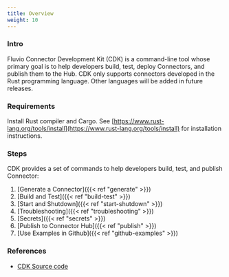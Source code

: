 ```yaml
---
title: Overview 
weight: 10
---
```


### Intro

Fluvio Connector Development Kit (CDK) is a command-line tool whose primary goal is to help developers build, test, deploy Connectors, and publish them to the Hub. CDK only supports connectors developed in the Rust programming language. Other languages will be added in future releases.


### Requirements

Install Rust compiler and Cargo. See [https://www.rust-lang.org/tools/install](https://www.rust-lang.org/tools/install) for installation instructions.


### Steps

CDK provides a set of commands to help developers build, test, and publish Connector:

1. [Generate a Connector]({{< ref "generate" >}})
2. [Build and Test]({{< ref "build-test" >}})
3. [Start and Shutdown]({{< ref "start-shutdown" >}})
4. [Troubleshooting]({{< ref "troubleshooting" >}})
5. [Secrets]({{< ref "secrets" >}})
6. [Publish to Connector Hub]({{< ref "publish" >}})
7. [Use Examples in Github]({{< ref "github-examples" >}})


### References

* [CDK Source code]


[CDK Source code]: https://github.com/infinyon/fluvio/tree/master/crates/cdk
